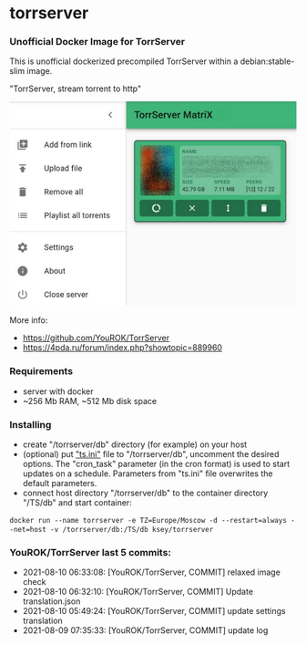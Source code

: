 # torrserver
### Unofficial Docker Image for TorrServer

This is unofficial dockerized precompiled TorrServer within a debian:stable-slim image.

"TorrServer, stream torrent to http"

![TorrServer](https://raw.githubusercontent.com/MrKsey/torrserver/master/ts.jpg)

More info:
- https://github.com/YouROK/TorrServer
- https://4pda.ru/forum/index.php?showtopic=889960

### Requirements

* server with docker
* ~256 Mb RAM, ~512 Mb disk space 

### Installing

- сreate "/torrserver/db" directory (for example) on your host
- (optional) put ["ts.ini"](https://raw.githubusercontent.com/MrKsey/torrserver/master/ts.ini) file to "/torrserver/db", uncomment the desired options. The "cron_task" parameter (in the cron format) is used to start updates on a schedule. Parameters from "ts.ini" file overwrites the default parameters.
- connect host directory "/torrserver/db" to the container directory "/TS/db" and start container:
```
docker run --name torrserver -e TZ=Europe/Moscow -d --restart=always --net=host -v /torrserver/db:/TS/db ksey/torrserver
```



































































































































































































### YouROK/TorrServer last 5 commits:
* 2021-08-10 06:33:08: [YouROK/TorrServer, COMMIT] relaxed image check
* 2021-08-10 06:32:10: [YouROK/TorrServer, COMMIT] Update translation.json
* 2021-08-10 05:49:24: [YouROK/TorrServer, COMMIT] update settings translation
* 2021-08-09 07:35:33: [YouROK/TorrServer, COMMIT] update log
